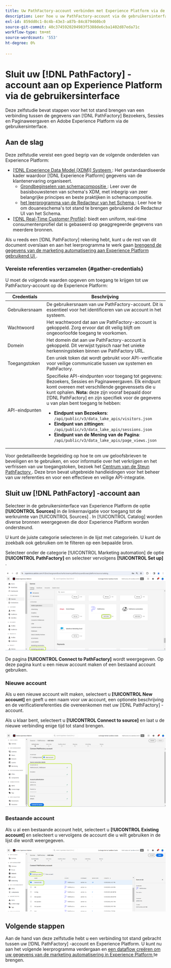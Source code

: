 ```yaml
---
title: Uw PathFactory-account verbinden met Experience Platform via de gebruikersinterface
description: Leer hoe u uw PathFactory-account via de gebruikersinterface met Experience Platform kunt verbinden.
exl-id: 859dd0c1-8c4b-43e3-a87b-84c879460bc0
source-git-commit: 40c3745920204983f5388de6cba1402d87eda71c
workflow-type: tm+mt
source-wordcount: '553'
ht-degree: 0%

---
```


# Sluit uw [!DNL PathFactory] -account aan op Experience Platform via de gebruikersinterface

Deze zelfstudie bevat stappen voor het tot stand brengen van een verbinding tussen de gegevens van [!DNL PathFactory] Bezoekers, Sessies en Paginaweergaven en Adobe Experience Platform via de gebruikersinterface.

## Aan de slag

Deze zelfstudie vereist een goed begrip van de volgende onderdelen van Experience Platform:

* [[!DNL Experience Data Model (XDM)]  Systeem ](../../../../../xdm/home.md): Het gestandaardiseerde kader waardoor [!DNL Experience Platform] gegevens van de klantenervaring organiseert.
   * [ Grondbeginselen van schemacompositie ](../../../../../xdm/schema/composition.md): Leer over de basisbouwstenen van schema&#39;s XDM, met inbegrip van zeer belangrijke principes en beste praktijken in schemacompositie.
   * [ het leerprogramma van de Redacteur van het Schema ](../../../../../xdm/tutorials/create-schema-ui.md): Leer hoe te om douaneschema&#39;s tot stand te brengen gebruikend de Redacteur UI van het Schema.
* [[!DNL Real-Time Customer Profile]](../../../../../profile/home.md): biedt een uniform, real-time consumentenprofiel dat is gebaseerd op geaggregeerde gegevens van meerdere bronnen.

Als u reeds een [!DNL PathFactory] rekening hebt, kunt u de rest van dit document overslaan en aan het leerprogramma te werk gaan [ brengend de gegevens van de marketing automatisering aan Experience Platform gebruikend UI ](../../dataflow/marketing-automation.md).

### Vereiste referenties verzamelen {#gather-credentials}

U moet de volgende waarden opgeven om toegang te krijgen tot uw PathFactory-account op de Experience Platform:

| Credentials | Beschrijving |
| ---------- | ----------- |
| Gebruikersnaam | De gebruikersnaam van uw PathFactory-account. Dit is essentieel voor het identificeren van uw account in het systeem. |
| Wachtwoord | Het wachtwoord dat aan uw PathFactory-account is gekoppeld. Zorg ervoor dat dit veilig blijft om ongeoorloofde toegang te voorkomen. |
| Domein | Het domein dat aan uw PathFactory-account is gekoppeld. Dit verwijst typisch naar het unieke herkenningsteken binnen uw PathFactory URL. |
| Toegangstoken | Een uniek token dat wordt gebruikt voor API-verificatie voor veilige communicatie tussen uw systemen en PathFactory. |
| API-eindpunten | Specifieke API-eindpunten voor toegang tot gegevens: Bezoekers, Sessies en Paginaweergaven. Elk eindpunt komt overeen met verschillende gegevenssets die u kunt ophalen. **Nota:** deze zijn vooraf bepaald door [!DNL PathFactory] en zijn specifiek voor de gegevens u van plan bent toegang te hebben: <ul><li>**Eindpunt van Bezoekers**: `/api/public/v3/data_lake_apis/visitors.json`</li><li>**Eindpunt van zittingen**: `/api/public/v3/data_lake_apis/sessions.json`</li><li>**Eindpunt van de Mening van de Pagina**: `/api/public/v3/data_lake_apis/page_views.json`</li></ul> |

Voor gedetailleerde begeleiding op hoe te om uw geloofsbrieven te beveiligen en te gebruiken, en voor informatie over het verkrijgen en het verfrissen van uw toegangstoken, bezoek het [ Centrum van de Steun PathFactory ](https://support.pathfactory.com/categories/adobe/). Deze bron bevat uitgebreide handleidingen voor het beheer van uw referenties en voor een effectieve en veilige API-integratie.


## Sluit uw [!DNL PathFactory] -account aan

Selecteer in de gebruikersinterface van Experience Platform de optie **[!UICONTROL Sources]** in de linkernavigatie voor toegang tot de werkruimte van [!UICONTROL Sources] . In [!UICONTROL Catalog] worden diverse bronnen weergegeven die door Experience Platform worden ondersteund.

U kunt de juiste categorie selecteren in de lijst met categorieën. U kunt de zoekbalk ook gebruiken om te filteren op een bepaalde bron.

Selecteer onder de categorie [!UICONTROL Marketing automation] de optie **[!UICONTROL PathFactory]** en selecteer vervolgens **[!UICONTROL Set up]** .

![ de broncatalogus met de geselecteerde bron PathFactory.](../../../../images/tutorials/create/pathfactory/catalog.png)

De pagina **[!UICONTROL Connect to PathFactory]** wordt weergegeven. Op deze pagina kunt u een nieuw account maken of een bestaand account gebruiken.

### Nieuwe account

Als u een nieuwe account wilt maken, selecteert u **[!UICONTROL New account]** en geeft u een naam voor uw account, een optionele beschrijving en de verificatiereferenties die overeenkomen met uw [!DNL PathFactory] -account.

Als u klaar bent, selecteert u **[!UICONTROL Connect to source]** en laat u de nieuwe verbinding enige tijd tot stand brengen.

![ de nieuwe rekeningsinterface waar u een nieuwe rekening voor PathFactory voor authentiek kunt verklaren.](../../../../images/tutorials/create/pathfactory/new.png)

### Bestaande account

Als u al een bestaande account hebt, selecteert u **[!UICONTROL Existing account]** en selecteert u vervolgens de account die u wilt gebruiken in de lijst die wordt weergegeven.

![ de bestaande rekeningsinterface waar u van een lijst van bestaande rekeningen kunt selecteren PathFactory.](../../../../images/tutorials/create/pathfactory/existing.png)

## Volgende stappen

Aan de hand van deze zelfstudie hebt u een verbinding tot stand gebracht tussen uw [!DNL PathFactory] -account en Experience Platform. U kunt nu aan het volgende leerprogramma verdergaan en [ een dataflow creëren om uw gegevens van de marketing automatisering in Experience Platform ](../../dataflow/marketing-automation.md) te brengen.

